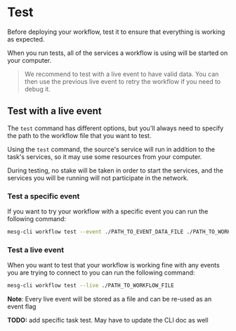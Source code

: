# Test

Before deploying your workflow, test it to ensure that everything is working as expected.

When you run tests, all of the services a workflow is using will be started on your computer.

> We recommend to test with a live event to have valid data. You can then use the previous live event to retry the workflow if you need to debug it.

## Test with a live event

The `test` command has different options, but you'll always need to specify the path to the workflow file that you want to test.

Using the `test` command, the source's service will run in addition to the task's services, so it may use some resources from your computer.

During testing, no stake will be taken in order to start the services, and the services you will be running will not participate in the network.

### Test a specific event

If you want to try your workflow with a specific event you can run the following command:

```bash
mesg-cli workflow test --event ./PATH_TO_EVENT_DATA_FILE ./PATH_TO_WORKFLOW_FILE
```

### Test a live event

When you want to test that your workflow is working fine with any events you are trying to connect to you can run the following command:

```bash
mesg-cli workflow test --live ./PATH_TO_WORKFLOW_FILE
```

**Note**: Every live event will be stored as a file and can be re-used as an event flag

**TODO:** add specific task test. May have to update the CLI doc as well

